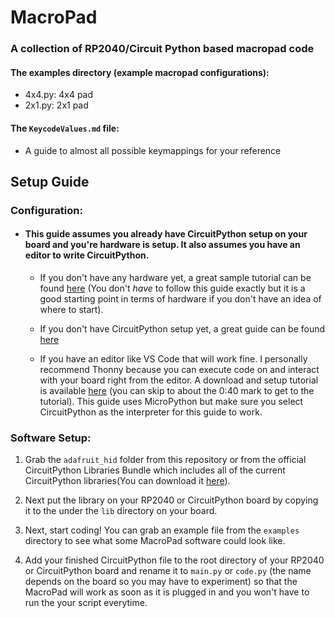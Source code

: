 # MacroPad

### A collection of RP2040/Circuit Python based macropad code
#### The examples directory (example macropad configurations): 
 - 4x4.py: 4x4 pad
 - 2x1.py: 2x1 pad

#### The `KeycodeValues.md` file:
 - A guide to almost all possible keymappings for your reference

## Setup Guide

### Configuration:
 - #### This guide assumes you already have CircuitPython setup on your board and you're hardware is setup. It also assumes you have an editor to write CircuitPython.
   -  If you don't have any hardware yet, a great sample tutorial can be found [here](https://www.hackster.io/1NextPCB/how-to-build-a-pico-macro-pad-3638e6) (You don't *have* to follow this guide exactly but it is a good starting point in terms of hardware if you don't have an idea of where to start). 
  
   -  If you don't have CircuitPython setup yet, a great guide can be found [here](https://learn.adafruit.com/welcome-to-circuitpython/installing-circuitpython)
  
    -  If you have an editor like VS Code that will work fine. I personally recommend Thonny because you can execute code on and interact with your board right from the editor. A download and setup tutorial is available [here](https://www.youtube.com/watch?v=_ouzuI_ZPLs&ab_channel=CoreElectronics) (you can skip to about the 0:40 mark to get to the tutorial). This guide uses MicroPython but make sure you select CircuitPython as the interpreter for this guide to work.
  
### Software Setup:
1.  Grab the `adafruit_hid` folder from this repository or from the official CircuitPython Libraries Bundle which includes all of the current CircuitPython libraries(You can download it [here](https://circuitpython.org/libraries)).
   
2.  Next put the library on your RP2040 or CircuitPython board by copying it to the under the `lib` directory on your board.

3. Next, start coding! You can grab an example file from the `examples` directory to see what some MacroPad software could look like.
   
4.  Add your finished CircuitPython file to the root directory of your RP2040 or CircuitPython board and rename it to `main.py` or `code.py` (the name depends on the board so you may have to experiment) so that the MacroPad will work as soon as it is plugged in and you won't have to run the your script everytime.
